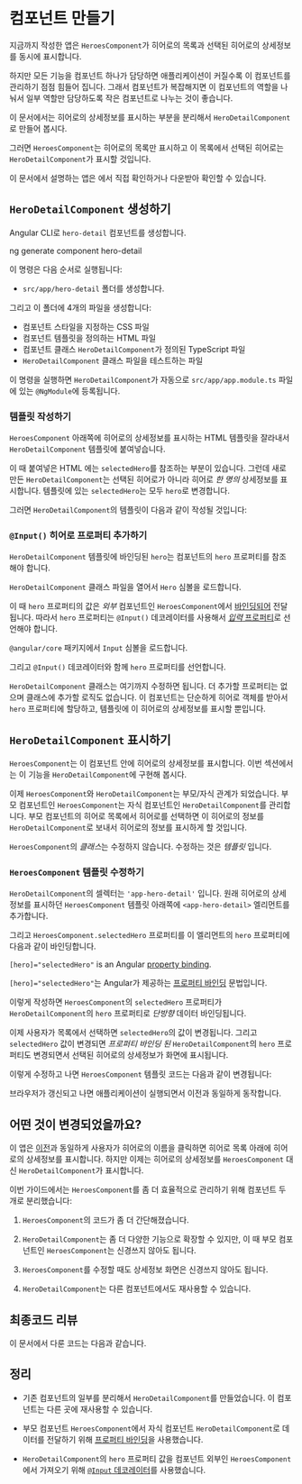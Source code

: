 <!--
# Create a feature component
-->
# 컴포넌트 만들기

<!--
At the moment, the `HeroesComponent` displays both the list of heroes and the selected hero's details.

Keeping all features in one component as the application grows will not be maintainable.
You'll want to split up large components into smaller sub-components, each focused on a specific task or workflow.

In this page, you'll take the first step in that direction by moving the hero details into a separate, reusable `HeroDetailComponent`.

The `HeroesComponent` will only present the list of heroes.
The `HeroDetailComponent` will present details of a selected hero.

<div class="alert is-helpful">

  For the sample application that this page describes, see the <live-example></live-example>.

</div>
-->
지금까지 작성한 앱은 `HeroesComponent`가 히어로의 목록과 선택된 히어로의 상세정보를 동시에 표시합니다.

하지만 모든 기능을 컴포넌트 하나가 담당하면 애플리케이션이 커질수록 이 컴포넌트를 관리하기 점점 힘들어 집니다.
그래서 컴포넌트가 복잡해지면 이 컴포넌트의 역할을 나눠서 일부 역할만 담당하도록 작은 컴포넌트로 나누는 것이 좋습니다.

이 문서에서는 히어로의 상세정보를 표시하는 부분을 분리해서 `HeroDetailComponent`로 만들어 봅시다.

그러면 `HeroesComponent`는 히어로의 목록만 표시하고 이 목록에서 선택된 히어로는 `HeroDetailComponent`가 표시할 것입니다.

<div class="alert is-helpful">

  이 문서에서 설명하는 앱은 <live-example></live-example>에서 직접 확인하거나 다운받아 확인할 수 있습니다.

</div>


<!--
## Make the `HeroDetailComponent`
-->
## `HeroDetailComponent` 생성하기

<!--
Use the Angular CLI to generate a new component named `hero-detail`.

<code-example format="shell" language="shell">

ng generate component hero-detail

</code-example>

The command scaffolds the following:

*   Creates a directory `src/app/hero-detail`.

Inside that directory four files are generated:

*   A CSS file for the component styles.
*   An HTML file for the component template.
*   A TypeScript file with a component class named `HeroDetailComponent`.
*   A test file for the `HeroDetailComponent` class.

The command also adds the `HeroDetailComponent` as a declaration in the `@NgModule` decorator of the `src/app/app.module.ts` file.
-->
Angular CLI로 `hero-detail` 컴포넌트를 생성합니다.

<code-example format="shell" language="shell">

ng generate component hero-detail

</code-example>

이 명령은 다음 순서로 실행됩니다:

*   `src/app/hero-detail` 폴더를 생성합니다.

그리고 이 폴더에 4개의 파일을 생성합니다:

*   컴포넌트 스타일을 지정하는 CSS 파일
*   컴포넌트 템플릿을 정의하는 HTML 파일
*   컴포넌트 클래스 `HeroDetailComponent`가 정의된 TypeScript 파일
*   `HeroDetailComponent` 클래스 파일을 테스트하는 파일

이 명령을 실행하면 `HeroDetailComponent`가 자동으로 `src/app/app.module.ts` 파일에 있는 `@NgModule`에 등록됩니다.


<!--
### Write the template
-->
### 템플릿 작성하기

<!--
Cut the HTML for the hero detail from the bottom of the `HeroesComponent` template and paste it over the generated boilerplate in the `HeroDetailComponent` template.

The pasted HTML refers to a `selectedHero`.
The new `HeroDetailComponent` can present *any* hero, not just a selected hero.
So replace "selectedHero" with "hero" everywhere in the template.

When you're done, the `HeroDetailComponent` template should look like this:

<code-example header="src/app/hero-detail/hero-detail.component.html" path="toh-pt3/src/app/hero-detail/hero-detail.component.html"></code-example>
-->
`HeroesComponent` 아래쪽에 히어로의 상세정보를 표시하는 HTML 템플릿을 잘라내서 `HeroDetailComponent` 템플릿에 붙여넣습니다.

이 때 붙여넣은 HTML 에는 `selectedHero`를 참조하는 부분이 있습니다.
그런데 새로 만든 `HeroDetailComponent`는 선택된 히어로가 아니라 히어로 *한 명의* 상세정보를 표시합니다.
템플릿에 있는 `selectedHero`는 모두 `hero`로 변경합니다.

그러면 `HeroDetailComponent`의 템플릿이 다음과 같이 작성될 것입니다:

<code-example header="src/app/hero-detail/hero-detail.component.html" path="toh-pt3/src/app/hero-detail/hero-detail.component.html"></code-example>


<!--
### Add the `@Input()` hero property
-->
### `@Input()` 히어로 프로퍼티 추가하기

<!--
The `HeroDetailComponent` template binds to the component's `hero` property
which is of type `Hero`.

Open the `HeroDetailComponent` class file and import the `Hero` symbol.

<code-example path="toh-pt3/src/app/hero-detail/hero-detail.component.ts"
region="import-hero" header="src/app/hero-detail/hero-detail.component.ts (import Hero)"></code-example>

The `hero` property
[must be an `Input` property](guide/inputs-outputs "Input and Output properties"),
annotated with the `@Input()` decorator,
because the *external* `HeroesComponent` [will bind to it](#heroes-component-template) like this.

<code-example path="toh-pt3/src/app/heroes/heroes.component.html" region="hero-detail-binding"></code-example>

Amend the `@angular/core` import statement to include the `Input` symbol.

<code-example header="src/app/hero-detail/hero-detail.component.ts (import Input)" path="toh-pt3/src/app/hero-detail/hero-detail.component.ts" region="import-input"></code-example>

Add a `hero` property, preceded by the `@Input()` decorator.

<code-example header="src/app/hero-detail/hero-detail.component.ts" path="toh-pt3/src/app/hero-detail/hero-detail.component.ts" region="input-hero"></code-example>

That's the only change you should make to the `HeroDetailComponent` class.
There are no more properties. There's no presentation logic.
This component only receives a hero object through its `hero` property and displays it.
-->
`HeroDetailComponent` 템플릿에 바인딩된 `hero`는 컴포넌트의 `hero` 프로퍼티를 참조해야 합니다.

`HeroDetailComponent` 클래스 파일을 열어서 `Hero` 심볼을 로드합니다.

<code-example path="toh-pt3/src/app/hero-detail/hero-detail.component.ts"
region="import-hero" header="src/app/hero-detail/hero-detail.component.ts (import Hero)"></code-example>

이 때 `hero` 프로퍼티의 값은 _외부_ 컴포넌트인 `HeroesComponent`에서 [바인딩되어](#heroes-component-template) 전달됩니다.
따라서 `hero` 프로퍼티는 `@Input()` 데코레이터를 사용해서 [_입력_ 프로퍼티](guide/inputs-outputs "Input and Output properties")로 선언해야 합니다.

<code-example path="toh-pt3/src/app/heroes/heroes.component.html" region="hero-detail-binding"></code-example>

`@angular/core` 패키지에서 `Input` 심볼을 로드합니다.

<code-example header="src/app/hero-detail/hero-detail.component.ts (import Input)" path="toh-pt3/src/app/hero-detail/hero-detail.component.ts" region="import-input"></code-example>

그리고 `@Input()` 데코레이터와 함께 `hero` 프로퍼티를 선언합니다.

<code-example header="src/app/hero-detail/hero-detail.component.ts" path="toh-pt3/src/app/hero-detail/hero-detail.component.ts" region="input-hero"></code-example>

`HeroDetailComponent` 클래스는 여기까지 수정하면 됩니다.
더 추가할 프로퍼티는 없으며 클래스에 추가할 로직도 없습니다.
이 컴포넌트는 단순하게 히어로 객체를 받아서 `hero` 프로퍼티에 할당하고, 템플릿에 이 히어로의 상세정보를 표시할 뿐입니다.


<!--
## Show the `HeroDetailComponent`
-->
## `HeroDetailComponent` 표시하기

<!--
The `HeroesComponent` used to display the hero details on its own, before you removed that portion of the template.
This section guides you through delegating logic to the `HeroDetailComponent`.

The two components will have a parent/child relationship.
The parent `HeroesComponent` will control the child `HeroDetailComponent`
by sending it a new hero to display whenever
the user selects a hero from the list.

You won't change the `HeroesComponent` *class* but you will change its *template*.
-->
`HeroesComponent`는 이 컴포넌트 안에 히어로의 상세정보를 표시합니다.
이번 섹션에서는 이 기능을 `HeroDetailComponent`에 구현해 봅시다.

이제 `HeroesComponent`와 `HeroDetailComponent`는 부모/자식 관계가 되었습니다.
부모 컴포넌트인 `HeroesComponent`는 자식 컴포넌트인 `HeroDetailComponent`를 관리합니다.
부모 컴포넌트의 히어로 목록에서 히어로를 선택하면 이 히어로의 정보를 `HeroDetailComponent`로 보내서 히어로의 정보를 표시하게 할 것입니다.

`HeroesComponent`의 *클래스*는 수정하지 않습니다.
수정하는 것은 *템플릿* 입니다.


<a id="heroes-component-template"></a>

<!--
### Update the `HeroesComponent` template
-->
### `HeroesComponent` 템플릿 수정하기

<!--
The `HeroDetailComponent` selector is `'app-hero-detail'`.
Add an `<app-hero-detail>` element near the bottom of the `HeroesComponent` template, where the hero detail view used to be.

Bind the `HeroesComponent.selectedHero` to the element's `hero` property like this.

<code-example header="heroes.component.html (HeroDetail binding)" path="toh-pt3/src/app/heroes/heroes.component.html" region="hero-detail-binding"></code-example>

`[hero]="selectedHero"` is an Angular [property binding](guide/property-binding).

It's a *one way* data binding from
the `selectedHero` property of the `HeroesComponent` to the `hero` property of the target element, which maps to the `hero` property of the `HeroDetailComponent`.

Now when the user clicks a hero in the list, the `selectedHero` changes.
When the `selectedHero` changes, the *property binding* updates `hero`
and the `HeroDetailComponent` displays the new hero.

The revised `HeroesComponent` template should look like this:

<code-example path="toh-pt3/src/app/heroes/heroes.component.html"
  header="heroes.component.html"></code-example>

The browser refreshes and the application starts working again as it did before.
-->
`HeroDetailComponent`의 셀렉터는 `'app-hero-detail'` 입니다.
원래 히어로의 상세정보를 표시하던 `HeroesComponent` 템플릿 아래쪽에 `<app-hero-detail>` 엘리먼트를 추가합니다.

그리고 `HeroesComponent.selectedHero` 프로퍼티를 이 엘리먼트의 `hero` 프로퍼티에 다음과 같이 바인딩합니다.

<code-example header="heroes.component.html (HeroDetail binding)" path="toh-pt3/src/app/heroes/heroes.component.html" region="hero-detail-binding"></code-example>

`[hero]="selectedHero"` is an Angular [property binding](guide/property-binding).

`[hero]="selectedHero"`는 Angular가 제공하는 [프로퍼티 바인딩](guide/property-binding) 문법입니다.

이렇게 작성하면 `HeroesComponent`의 `selectedHero` 프로퍼티가 `HeroDetailComponent`의 `hero` 프로퍼티로 *단방향* 데이터 바인딩됩니다.

이제 사용자가 목록에서 선택하면 `selectedHero`의 값이 변경됩니다.
그리고 `selectedHero` 값이 변경되면 *프로퍼티 바인딩 된* `HeroDetailComponent`의 `hero` 프로퍼티도 변경되면서 선택된 히어로의 상세정보가 화면에 표시됩니다.

이렇게 수정하고 나면 `HeroesComponent` 템플릿 코드는 다음과 같이 변경됩니다:

<code-example path="toh-pt3/src/app/heroes/heroes.component.html"
  header="heroes.component.html"></code-example>

브라우저가 갱신되고 나면 애플리케이션이 실행되면서 이전과 동일하게 동작합니다.


<!--
## What changed?
-->
## 어떤 것이 변경되었을까요?

<!--
As [before](tutorial/toh-pt2), whenever a user clicks on a hero name,
the hero detail appears below the hero list.
Now the `HeroDetailComponent` is presenting those details instead of the `HeroesComponent`.

Refactoring the original `HeroesComponent` into two components yields benefits, both now and in the future:

1. You reduced the `HeroesComponent` responsibilities.

1. You can evolve the `HeroDetailComponent` into a rich hero editor
without touching the parent `HeroesComponent`.

1. You can evolve the `HeroesComponent` without touching the hero detail view.

1. You can re-use the `HeroDetailComponent` in the template of some future component.
-->
이 앱은 [이전](tutorial/toh-pt2)과 동일하게 사용자가 히어로의 이름을 클릭하면 히어로 목록 아래에 히어로의 상세정보를 표시합니다.
하지만 이제는 히어로의 상세정보를 `HeroesComponent` 대신 `HeroDetailComponent`가 표시합니다.

이번 가이드에서는 `HeroesComponent`를 좀 더 효율적으로 관리하기 위해 컴포넌트 두 개로 분리했습니다:

1. `HeroesComponent`의 코드가 좀 더 간단해졌습니다.

1. `HeroDetailComponent`는 좀 더 다양한 기능으로 확장할 수 있지만, 이 때 부모 컴포넌트인 `HeroesComponent`는 신경쓰지 않아도 됩니다.

1. `HeroesComponent`를 수정할 때도 상세정보 화면은 신경쓰지 않아도 됩니다.

1. `HeroDetailComponent`는 다른 컴포넌트에서도 재사용할 수 있습니다.


<!--
## Final code review
-->
## 최종코드 리뷰

<!--
Here are the code files discussed on this page.

<code-tabs>

  <code-pane header="src/app/hero-detail/hero-detail.component.ts" path="toh-pt3/src/app/hero-detail/hero-detail.component.ts"></code-pane>

  <code-pane header="src/app/hero-detail/hero-detail.component.html" path="toh-pt3/src/app/hero-detail/hero-detail.component.html"></code-pane>

  <code-pane header="src/app/heroes/heroes.component.html" path="toh-pt3/src/app/heroes/heroes.component.html"></code-pane>

  <code-pane header="src/app/app.module.ts" path="toh-pt3/src/app/app.module.ts"></code-pane>

</code-tabs>
-->
이 문서에서 다룬 코드는 다음과 같습니다.

<code-tabs>

  <code-pane header="src/app/hero-detail/hero-detail.component.ts" path="toh-pt3/src/app/hero-detail/hero-detail.component.ts"></code-pane>

  <code-pane header="src/app/hero-detail/hero-detail.component.html" path="toh-pt3/src/app/hero-detail/hero-detail.component.html"></code-pane>

  <code-pane header="src/app/heroes/heroes.component.html" path="toh-pt3/src/app/heroes/heroes.component.html"></code-pane>

  <code-pane header="src/app/app.module.ts" path="toh-pt3/src/app/app.module.ts"></code-pane>

</code-tabs>


<!--
## Summary
-->
## 정리

<!--
*   You created a separate, reusable `HeroDetailComponent`.

*   You used a [property binding](guide/property-binding) to give the parent `HeroesComponent` control over the child `HeroDetailComponent`.

*   You used the [`@Input` decorator](guide/inputs-outputs)
to make the `hero` property available for binding
by the external `HeroesComponent`.
-->
*   기존 컴포넌트의 일부를 분리해서 `HeroDetailComponent`를 만들었습니다. 이 컴포넌트는 다른 곳에 재사용할 수 있습니다.

*   부모 컴포넌트 `HeroesComponent`에서 자식 컴포넌트 `HeroDetailComponent`로 데이터를 전달하기 위해 [프로퍼티 바인딩](guide/property-binding)을 사용했습니다.

*   `HeroDetailComponent`의 `hero` 프로퍼티 값을 컴포넌트 외부인 `HeroesComponent`에서 가져오기 위해 [`@Input` 데코레이터](guide/inputs-outputs)를 사용했습니다.

